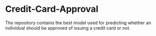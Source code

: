 # Credit-Card-Approval
The repository contains the best model used for predicting whether an individual should be approved of issuing a credit card or not.
